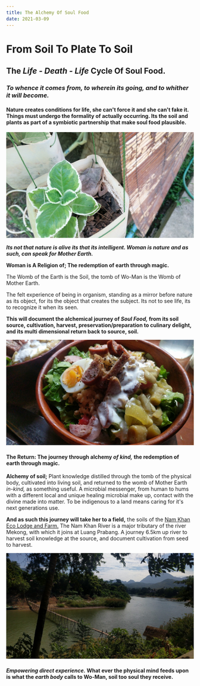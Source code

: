```yaml
---
title: The Alchemy Of Soul Food
date: 2021-03-09
---
```


# From Soil To Plate To Soil

## The *Life - Death - Life* Cycle Of Soul Food.

### *To whence it comes from, to wherein its going, and to whither it will become.*

#### Nature creates conditions for life, she can't force it and she can't fake it. Things must undergo the formality of actually occurring. Its the soil and plants as part of a symbiotic partnership that make soul food plausible.

![Growing Green](./soilToSoulFoodImages/frogPot.jpg)

***Its not that nature is alive its that its intelligent. Woman is nature and as such, can speak for Mother Earth.***

**Woman is A Religion of; The redemption of earth through magic.**

The Womb of the Earth is the Soil, the tomb of Wo-Man is the Womb of Mother Earth. 

The felt experience of being in organism, standing as a mirror before nature as its object, for its the object that creates the subject. Its not to see life, its to recognize it when its seen.

**This will document the alchemical journey of *Soul Food,* from its soil source, cultivation, harvest, preservation/preparation to culinary delight, and its multi dimensional return back to source, soil.**

![Soul Food](./soilToSoulFoodImages/soulFood01.jpg)

#### The Return: The journey through alchemy *of kind,* the redemption of earth through magic.

**Alchemy of soil;** Plant knowledge distilled through the tomb of the physical body, cultivated into living soil, and returned to the womb of Mother Earth *in-kind,* as something useful. A microbial messenger, from human to hums with a different local and unique healing microbial make up, contact with the divine made into matter. To be indigenous to a land means caring for it's next generations use.

**And as such this journey will take her to a field,** the soils of the [Nam Khan Eco Lodge and Farm.](https://www.namkhanecolodge.com/) The Nam Khan River is a major tributary of the river Mekong, with which it joins at Luang Prabang. A journey 6.5km up river to harvest soil knowledge at the source, and document cultivation from seed to harvest.

![Nam Khan River](./soilToSoulFoodImages/bambooBridgeNamKhan01.jpg)

#### *Empowering direct experience.* What ever the physical mind feeds upon is what the *earth body* calls to Wo-Man, soil too soul they receive.


